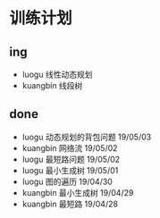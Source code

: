 # 训练计划

## ing

* luogu 线性动态规划
* kuangbin 线段树

## done

* luogu 动态规划的背包问题 19/05/03
* kuangbin 网络流 19/05/02
* luogu 最短路问题 19/05/02
* luogu 最小生成树 19/05/01
* luogu 图的遍历 19/04/30
* kuangbin 最小生成树 19/04/29
* kuangbin 最短路 19/04/28